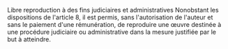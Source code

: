 Libre reproduction à des fins
judiciaires et administratives
Nonobstant les dispositions de l'article 8, il est permis, sans l'autorisation de l'auteur et sans
le
paiement d'une rémunération, de reproduire une œuvre destinée à une procédure judiciaire
ou administrative dans la mesure justifiée par le but à atteindre.